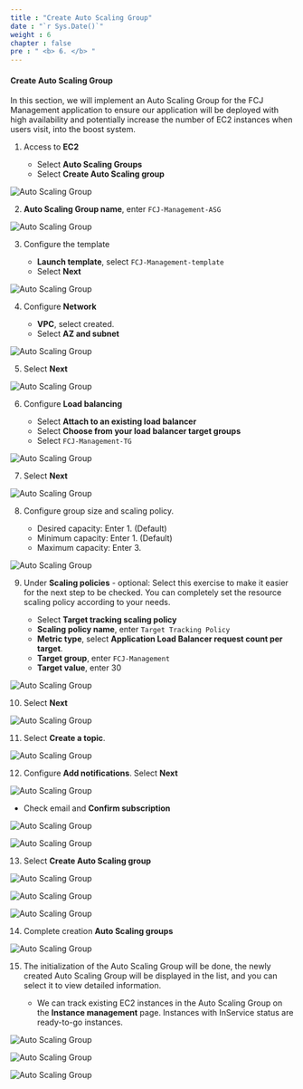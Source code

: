 ```yaml
---
title : "Create Auto Scaling Group"
date : "`r Sys.Date()`"
weight : 6
chapter : false
pre : " <b> 6. </b> "
---
```



#### Create Auto Scaling Group

In this section, we will implement an Auto Scaling Group for the FCJ Management application to ensure our application will be deployed with high availability and potentially increase the number of EC2 instances when users visit, into the boost system.

1. Access to **EC2**

   - Select **Auto Scaling Groups**
   - Select **Create Auto Scaling group**

![Auto Scaling Group](/images/16/0001.png?featherlight=false&width=90pc)

2. **Auto Scaling Group name**, enter `FCJ-Management-ASG`

![Auto Scaling Group](/images/16/0002.png?featherlight=false&width=90pc)

3. Configure the template

   - **Launch template**, select `FCJ-Management-template`
   - Select **Next**

![Auto Scaling Group](/images/16/0003.png?featherlight=false&width=90pc)

4. Configure **Network**

   - **VPC**, select created.
   - Select **AZ and subnet**

![Auto Scaling Group](/images/16/0004.png?featherlight=false&width=90pc)

5. Select **Next**

![Auto Scaling Group](/images/16/0005.png?featherlight=false&width=90pc)

6. Configure **Load balancing**

   - Select **Attach to an existing load balancer**
   - Select **Choose from your load balancer target groups**
   - Select `FCJ-Management-TG`

![Auto Scaling Group](/images/16/0006.png?featherlight=false&width=90pc)

7. Select **Next**

![Auto Scaling Group](/images/16/0007.png?featherlight=false&width=90pc)

8. Configure group size and scaling policy.

   - Desired capacity: Enter 1. (Default)
   - Minimum capacity: Enter 1. (Default)
   - Maximum capacity: Enter 3.

![Auto Scaling Group](/images/16/0008.png?featherlight=false&width=90pc)

9. Under **Scaling policies** - optional: Select this exercise to make it easier for the next step to be checked. You can completely set the resource scaling policy according to your needs.

   - Select **Target tracking scaling policy**
   - **Scaling policy name**, enter `Target Tracking Policy`
   - **Metric type**, select **Application Load Balancer request count per target**.
   - **Target group**, enter `FCJ-Management`
   - **Target value**, enter 30

![Auto Scaling Group](/images/16/0009.png?featherlight=false&width=90pc)

10. Select **Next**

![Auto Scaling Group](/images/16/00010.png?featherlight=false&width=90pc)

11. Select **Create a topic**.

![Auto Scaling Group](/images/16/00011.png?featherlight=false&width=90pc)

12. Configure **Add notifications**. Select **Next**

![Auto Scaling Group](/images/16/00012.png?featherlight=false&width=90pc)

- Check email and **Confirm subscription**

![Auto Scaling Group](/images/17/00011.png?featherlight=false&width=90pc)

![Auto Scaling Group](/images/17/00012.png?featherlight=false&width=90pc)

13. Select **Create Auto Scaling group**

![Auto Scaling Group](/images/16/00013.png?featherlight=false&width=90pc)

![Auto Scaling Group](/images/16/00014.png?featherlight=false&width=90pc)

![Auto Scaling Group](/images/16/00015.png?featherlight=false&width=90pc)

14. Complete creation **Auto Scaling groups**

![Auto Scaling Group](/images/16/00016.png?featherlight=false&width=90pc)

15. The initialization of the Auto Scaling Group will be done, the newly created Auto Scaling Group will be displayed in the list, and you can select it to view detailed information.

    - We can track existing EC2 instances in the Auto Scaling Group on the **Instance management** page. Instances with InService status are ready-to-go instances.

![Auto Scaling Group](/images/16/00017.png?featherlight=false&width=90pc)

![Auto Scaling Group](/images/16/00018.png?featherlight=false&width=90pc)

![Auto Scaling Group](/images/16/00019.png?featherlight=false&width=90pc)
